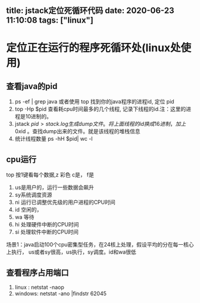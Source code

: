 title: jstack定位死循环代码
date: 2020-06-23 11:10:08
tags: ["linux"]
---------
# 定位正在运行的程序死循环处(linux处使用)

## 查看java的pid
1. ps -ef | grep java  或者使用 top 
  找到你的java程序的进程id, 定位 pid
2. top -Hp $pid
  查看耗cpu时间最多的几个线程, 记录下线程的id.注：这里的进程是10进制的。
3. jstack $pid > stack.log 生成dump文件。将上面线程的id换成16进制，加上0x$id 。查找dump出来的文件。就是该线程的堆栈信息
4. 统计线程数量 ps -hH $pid| wc -l
## cpu运行
 top 按1键看每个数据,z 彩色  c是， f是

1. us是用户的，运行一些数据会飙升
2. sy系统调度资源
3. ni 运行已调整优先级的用户进程的CPU时间
4. id 空闲的，
5. wa 等待
6. hi  处理硬件中断的CPU时间
7. si  处理软件中断的CPU时间

场景1：java启动100个cpu密集型任务，在24核上处理，假设平均的分在每一核心上执行， us或者sy很高，us执行，sy调度。id和wa很低

## 查看程序占用端口
  1. linux : netstat -naop  
  2. windows:  netstat -ano |findstr 62045